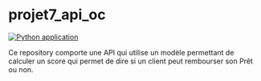 # projet7_api_oc

[![Python application](https://github.com/piardito/projet7_api_oc/actions/workflows/python-app.yml/badge.svg)](https://github.com/piardito/projet7_api_oc/actions/workflows/python-app.yml)

Ce repository comporte une API qui utilise un modèle permettant de calculer un score qui permet de dire si un client peut rembourser son Prêt ou non.

